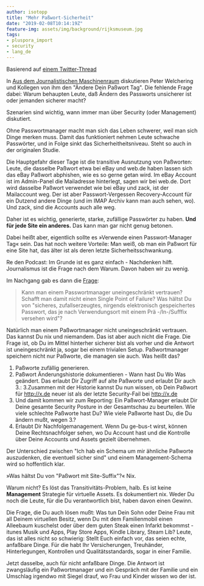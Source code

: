 ```yaml
---
author: isotopp
title: "Mehr Paßwort-Sicherheit"
date: "2019-02-08T10:14:19Z"
feature-img: assets/img/background/rijksmuseum.jpg
tags:
- pluspora_import
- security
- lang_de
---
```


Basierend auf [einem Twitter-Thread](https://twitter.com/isotopp/status/1093771082400714753)

In [Aus dem Journalistischen Maschinenraum](https://pca.st/rEmK) diskutieren Peter Welchering und Kollegen von ihm den "Ändere Dein Paßwort Tag".
Die fehlende Frage dabei:
Warum behaupten Leute, daß Ändern des Passworts unsicherer ist oder jemanden sicherer macht?

Szenarien sind wichtig, wann immer man über Security (oder Management) diskutiert.

Ohne Passwortmanager macht man sich das Leben schwerer, weil man sich Dinge merken muss.
Damit das funktioniert nehmen Leute schwache Passwörter, und in Folge sinkt das Sicherheitheitsniveau. 
Steht so auch in der originalen Studie.

Die Hauptgefahr dieser Tage ist die transitive Ausnutzung von Paßworten:
Leute, die dasselbe Paßwort etwa bei eBay und web.de haben lassen sich das eBay Paßwort abphishen, wie es so gerne getan wird.
Im eBay Account ist im Admin-Panel die Mailadresse hinterlegt, sagen wir bei web.de. 
Dort wird dasselbe Paßwort verwendet wie bei eBay und zack, ist der Mailaccount weg. 
Der ist aber Passwort-Vergessen Recovery-Account für ein Dutzend andere Dinge (und im IMAP Archiv kann man auch sehen, wo).
Und zack, sind die Accounts auch alle weg.

Daher ist es wichtig, generierte, starke, zufällige Passwörter zu haben.
**Und für jede Site ein anderes.**
Das kann man gar nicht genug betonen. 

Dabei heißt aber, eigentlich sollte es »Verwende einen Passwort-Manager Tag« sein. 
Das hat noch weitere Vorteile:
Man weiß, ob man ein Paßwort für eine Site hat, das älter ist als deren letzte Sicherheitsschwankung.

Re den Podcast:
Im Grunde ist es ganz einfach - Nachdenken hilft.
Journalismus ist die Frage nach dem Warum.
Davon haben wir zu wenig.

Im Nachgang gab es dann die [Frage](https://twitter.com/joschtl/status/1093780755048812544):

> Kann man einem Passwortmanager uneingeschränkt vertrauen? 
> Schafft man damit nicht einen Single Point of Failure?
> Was hältst Du von "sicheres, zufallserzeugtes, nirgends elektronisch gespeichertes Passwort, das je nach Verwendungsort mit einem Prä -/In-/Sufffix versehen wird"?

Natürlich man einem Paßwortmanager nicht uneingeschränkt vertrauen. 
Das kannst Du nix und niemandem. 
Das ist aber auch nicht die Frage.
Die Frage ist, ob Du im Mittel hinterher sicherer bist als vorher und die Antwort ist uneingeschränkt ja, sogar bei einem trivialen Setup.
Paßwortmanager speichern nicht nur Paßworte, die managen sie auch.
Was heißt das?

1. Paßworte zufällig generieren.
2. Paßwort Änderungshistorie dokumentieren - Wann hast Du Wo Was geändert. Das erlaubt Dir Zugriff auf alte Paßworte und erlaubt Dir auch 3.:
3.Zusammen mit der Historie kannst Du nun wissen, ob Dein Paßwort für http://x.de  neuer ist als der letzte Security-Fail bei http://x.de
4. Und damit kommen wir zum Reporting: Ein Paßwort-Manager erlaubt Dir Deine gesamte Security Posture in der Gesamtschau zu beurteilen. Wie viele schlechte Paßworte hast Du? Wie viele Paßworte hast Du, die Du ändern mußt, wegen 3.?
5. Erlaubt Dir Nachfolgemanagement. Wenn Du ge-bus-t wirst, können Deine Rechtsnachfolger sehen, wo Du Account hast und die Kontrolle über Deine Accounts und Assets gezielt übernehmen.

Der Unterschied zwischen "Ich hab ein Schema um mir ähnliche Paßworte auszudenken, die eventuell sicher sind" und einem Management-Schema wird so hoffentlich klar.

»Was hältst Du von "Paßwort mit Site-Suffix"?« Nix.

Warum nicht?
Es löst das Transitivitäts-Problem, halb.
Es ist keine **Management** Strategie für virtuelle Assets.
Es dokumentiert nix.
Weder Du noch die Leute, für die Du verantwortlich bist, haben davon einen Gewinn.

Die Frage, die Du auch lösen mußt:
Was tun Dein Sohn oder Deine Frau mit all Deinem virtuellen Besitz, wenn Du mit dem Familienmobil einen Alleebaum kuschelst oder über dem guten Steak einen Infarkt bekommst - itunes Musik und Apps, Play Store Apps, Kindle Library, Steam Lib?
Leute, das ist alles nicht so schwierig: Stellt Euch einfach vor, das seien echte, anfaßbare Dinge.
Für die habt Ihr Versicherungen, Treuhänder, Hinterlegungen, Kontrollen und Qualitätsstandards, sogar in einer Familie.

Jetzt dasselbe, auch für nicht anfaßbare Dinge.
Die Antwort ist zwangsläufig ein Paßwortmanager und ein Gespräch mit der Familie und ein Umschlag irgendwo mit Siegel drauf, wo Frau und Kinder wissen wo der ist.
